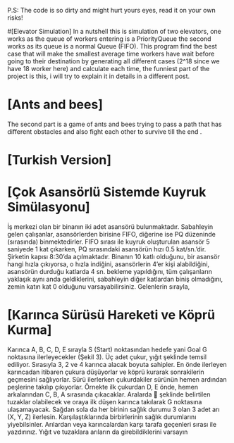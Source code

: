 P.S: The code is so dirty and might hurt yours eyes, read it on your own risks!

#[Elevator Simulation]
In a nutshell this is simulation of two elevators, one works as the queue of workers entering is a PriorityQueue the second works as its queue is a normal Queue (FIFO).
This program find the best case that will make the smallest average time workers have wait before going to their destination by generating all different cases (2^18 since we have 18 worker here) and calculate each time, the funniest part of the project is this, i will try to explain it in details in a different post.

# [Ants and bees]

The second part is a game of ants and bees trying to pass a path that has different obstacles and also fight each other to survive till the end .

# [Turkish Version]

# [Çok Asansörlü Sistemde Kuyruk Simülasyonu]
İş merkezi olan bir binanın iki adet asansörü bulunmaktadır. Sabahleyin gelen çalışanlar, asansörlerden birisine FIFO, diğerine ise PQ düzeninde (sırasında) binmektedirler. FIFO sırası ile kuyruk oluşturulan asansör 5 saniyede 1 kat çıkarken, PQ sırasındaki asansörün hızı 0.5 kat/sn.’dir. Şirketin kapısı 8:30’da açılmaktadır. Binanın 10 katlı olduğunu, bir asansör hangi hızla çıkıyorsa, o hızla indiğini, asansörlerin 4’er kişi alabildiğini, asansörün durduğu katlarda 4 sn. bekleme yapıldığını, tüm çalışanların yaklaşık aynı anda geldiklerini, sabahleyin diğer katlardan biniş olmadığını, zemin katın kat 0 olduğunu varsayabilirsiniz. Gelenlerin sırayla,

# [Karınca Sürüsü Hareketi ve Köprü Kurma]  
Karınca A, B, C, D, E sırayla S (Start) noktasından hedefe yani Goal G noktasına ilerleyecekler (Şekil 3). Üç adet çukur, yığıt şeklinde temsil ediliyor. Sırasıyla 3, 2 ve 4 karınca alacak boyuta sahipler. En önde ilerleyen karıncadan itibaren çukura düşüyorlar ve köprü kurarak sonrakilerin geçmesini sağlıyorlar. Sürü ilerlerken çukurdakiler sürünün hemen ardından peşlerine takılıp çıkıyorlar. Örnekte ilk çukurdan D, E önde, hemen arkalarından C, B, A sırasında çıkacaklar. Aralarda  şeklinde belirtilen tuzaklar olabilecek ve oraya ilk düşen karınca takılarak G noktasına ulaşamayacak.
Sağdan sola da her birinin sağlık durumu 3 olan 3 adet arı (X, Y, Z) ilerlesin. Karşılaştıklarında birbirlerinin sağlık durumlarını yiyebilsinler. Arılardan veya karıncalardan karşı tarafa geçenleri sırası ile yazdırınız. Yığıt ve tuzaklara arıların da girebildiklerini varsayın
